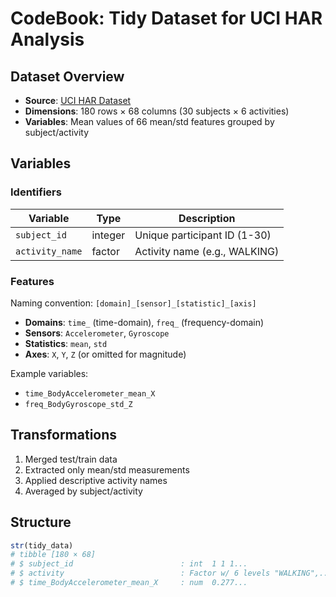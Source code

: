 # CodeBook: Tidy Dataset for UCI HAR Analysis

## Dataset Overview

- **Source**: [UCI HAR Dataset](https://archive.ics.uci.edu/ml/datasets/Human+Activity+Recognition+Using+Smartphones)
- **Dimensions**: 180 rows × 68 columns (30 subjects × 6 activities)
- **Variables**: Mean values of 66 mean/std features grouped by subject/activity

## Variables

### Identifiers

| Variable        | Type    | Description                   |
| --------------- | ------- | ----------------------------- |
| `subject_id`    | integer | Unique participant ID (1-30)  |
| `activity_name` | factor  | Activity name (e.g., WALKING) |

### Features

Naming convention: `[domain]_[sensor]_[statistic]_[axis]`

- **Domains**: `time_` (time-domain), `freq_` (frequency-domain)
- **Sensors**: `Accelerometer`, `Gyroscope`
- **Statistics**: `mean`, `std`
- **Axes**: `X`, `Y`, `Z` (or omitted for magnitude)

Example variables:

- `time_BodyAccelerometer_mean_X`
- `freq_BodyGyroscope_std_Z`

## Transformations

1. Merged test/train data
2. Extracted only mean/std measurements
3. Applied descriptive activity names
4. Averaged by subject/activity

## Structure

```r
str(tidy_data)
# tibble [180 × 68]
# $ subject_id                        : int  1 1 1...
# $ activity                          : Factor w/ 6 levels "WALKING",...
# $ time_BodyAccelerometer_mean_X     : num  0.277...
```
